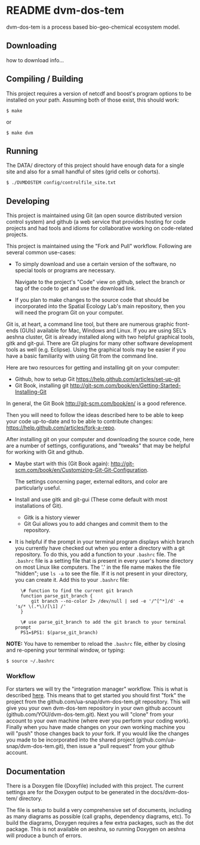 README dvm-dos-tem
============
dvm-dos-tem is a process based bio-geo-chemical ecosystem model. 

Downloading
-------------
how to download info...

Compiling / Building
--------------------
This project requires a version of netcdf and boost's program options to be installed on your path. Assuming both of those exist, this should work:

    $ make

or 

    $ make dvm

Running
---------
The DATA/ directory of this project should have enough data for a single site and also for a small handful of sites (grid cells or cohorts).


    $ ./DVMDOSTEM config/controlfile_site.txt


Developing
-----------
This project is maintained using Git (an open source distributed version control system) and github (a web service that provides hosting for code projects and had tools and idioms for collaborative working on code-related projects.

This project is maintained using the "Fork and Pull" workflow. Following are several common use-cases:

* To simply download and use a certain version of the software, no special tools or programs are necessary.
    
    Navigate to the project's "Code" view on github, select the branch or tag of the code to get and use the download link.

* If you plan to make changes to the source code that should be incorporated into the Spatial Ecology Lab's main repository, then you will need the program Git on your computer. 

Git is, at heart, a command line tool, but there are numerous graphic front-ends (GUIs) available for Mac, Windows and Linux. If you are using SEL's aeshna cluster, Git is already installed along with two helpful graphical tools, gitk and git-gui. There are Git plugins for many other software development tools as well (e.g. Eclipse). Using the graphical tools may be easier if you have a basic familiarity with using Git from the command line.

Here are two resources for getting and installing git on your computer:

* Github, how to setup Git <https://help.github.com/articles/set-up-git>
* Git Book, installing git <http://git-scm.com/book/en/Getting-Started-Installing-Git>

In general, the Git Book <http://git-scm.com/book/en/> is a good reference.

Then you will need to follow the ideas described here to be able to keep your code up-to-date and to be able to contribute changes: <https://help.github.com/articles/fork-a-repo>.

After installing git on your computer and downloading the source code, here are a number of settings, configurations, and "tweaks" that may be helpful for working with Git and github.

* Maybe start with this (Git Book again): <http://git-scm.com/book/en/Customizing-Git-Git-Configuration>.
    
    The settings concerning pager, external editors, and color are particularly useful.

* Install and use gitk and git-gui (These come default with most installations of Git).
    
    * Gitk is a history viewer
    * Git Gui allows you to add changes and commit them to the repository.

* It is helpful if the prompt in your terminal program displays which branch you currently have checked out when you enter a directory with a git repository. To do this, you add a function to your `.bashrc` file. The `.bashrc` file is a setting file that is present in every user's home directory on most Linux like computers. The '.' in the file name makes the file "hidden"; use `ls -a` to see the file. If it is not present in your directory, you can create it. Add this to your `.bashrc` file:

        \# function to find the current git branch
        function parse_git_branch {
            git branch --no-color 2> /dev/null | sed -e '/^[^*]/d' -e 's/* \(.*\)/[\1] /'
        }
        
        \# use parse_git_branch to add the git branch to your terminal prompt
        PS1=$PS1: $(parse_git_branch)

**NOTE:** You have to remember to reload the `.bashrc` file, either by closing and re-opening your terminal window, or typing:

    $ source ~/.bashrc


### Workflow

For starters we will try the "integration manager" workflow. This is what is described [here](https://help.github.com/articles/fork-a-repo). This means that to get started you should first "fork" the project from the github.com/ua-snap/dvm-dos-tem.git repository. This will give you your own dvm-dos-tem repository in your own github account (github.com/YOU/dvm-dos-tem.git). Next you will "clone" from your account to your own machine (where ever you perform your coding work). Finally when you have made changes on your own working machine you will "push" those changes back to _your_ fork. If you would like the changes you made to be incorporated into the shared project (github.com/ua-snap/dvm-dos-tem.git), then issue a "pull request" from your github account.

Documentation
-------------
There is a Doxygen file (Doxyfile) included with this project. The current settings are for the Doxygen output to be generated in the docs/dvm-dos-tem/ directory.

The file is setup to build a very comprehensive set of documents, including as many diagrams as possible (call graphs, dependency diagrams, etc). To build the diagrams, Doxygen requires a few extra packages, such as the dot package. This is not available on aeshna, so running Doxygen on aeshna will produce a bunch of errors.
